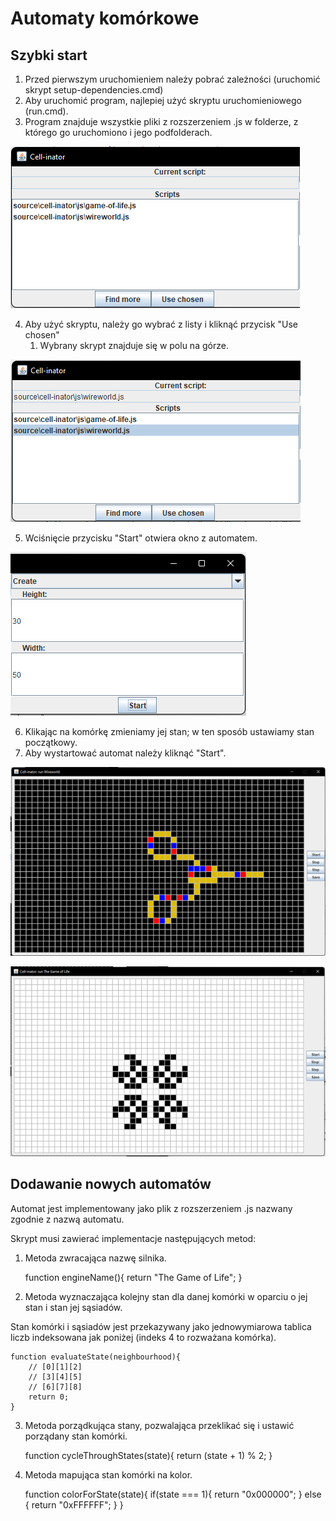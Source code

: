 # Automaty komórkowe

## Szybki start

1. Przed pierwszym uruchomieniem należy pobrać zależności (uruchomić skrypt setup-dependencies.cmd)
2. Aby uruchomić program, najlepiej użyć skryptu uruchomieniowego (run.cmd).
3. Program znajduje wszystkie pliki z rozszerzeniem .js w folderze, z którego go uruchomiono i jego podfolderach.

![Screenshot](lab12/pics/Obraz1.png)

4. Aby użyć skryptu, należy go wybrać z listy i kliknąć przycisk "Use chosen"
    1. Wybrany skrypt znajduje się w polu na górze.

![Screenshot](lab12/pics/Obraz2.png)


5. Wciśnięcie przycisku "Start" otwiera okno z automatem.

![Screenshot](lab12/pics/Obraz3.png)


6. Klikając na komórkę zmieniamy jej stan; w ten sposób ustawiamy stan początkowy.
7. Aby wystartować automat należy kliknąć "Start".

![Screenshot](lab12/pics/Obraz4.png)

![Screenshot](lab12/pics/Obraz5.png)

## Dodawanie nowych automatów

Automat jest implementowany jako plik z rozszerzeniem .js nazwany zgodnie z nazwą automatu.

Skrypt musi zawierać implementacje następujących metod:

1. Metoda zwracająca nazwę silnika.


    function engineName(){
        return "The Game of Life";
    }


2. Metoda wyznaczająca kolejny stan dla danej komórki w oparciu o jej stan i stan jej sąsiadów.

Stan komórki i sąsiadów jest przekazywany jako jednowymiarowa tablica liczb indeksowana jak poniżej (indeks 4 to rozważana komórka).

    function evaluateState(neighbourhood){
        // [0][1][2]
        // [3][4][5]
        // [6][7][8]
        return 0;
    }


3. Metoda porządkująca stany, pozwalająca przeklikać się i ustawić porządany stan komórki.


    function cycleThroughStates(state){
        return (state + 1) % 2;
    }


4. Metoda mapująca stan komórki na kolor.


    function colorForState(state){
        if(state === 1){
            return "0x000000";
        } else {
            return "0xFFFFFF";
        }
    }
